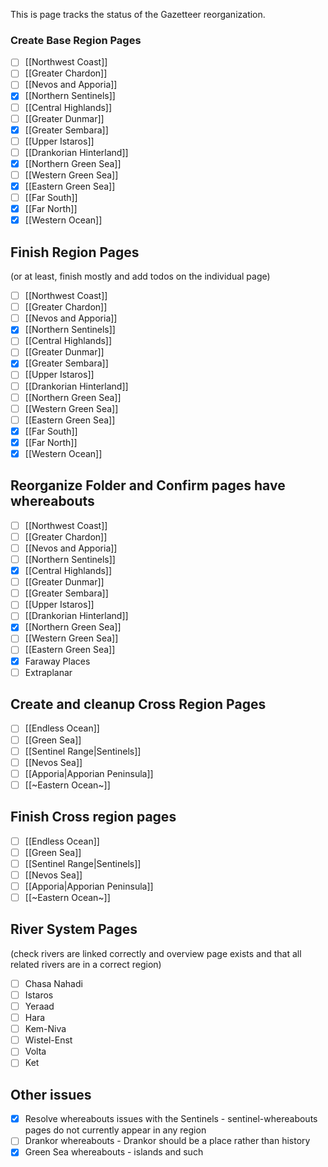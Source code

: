 
This is page tracks the status of the Gazetteer reorganization. 

### Create Base Region Pages

* [ ] [[Northwest Coast]]
* [ ] [[Greater Chardon]]
* [ ] [[Nevos and Apporia]]
* [x] [[Northern Sentinels]]
* [ ] [[Central Highlands]]
* [ ] [[Greater Dunmar]]
* [x] [[Greater Sembara]]
* [ ] [[Upper Istaros]]
* [ ] [[Drankorian Hinterland]]
* [x] [[Northern Green Sea]]
* [ ] [[Western Green Sea]]
* [x] [[Eastern Green Sea]]
* [ ] [[Far South]]
* [x] [[Far North]]
* [x] [[Western Ocean]]

## Finish Region Pages
(or at least, finish mostly and add todos on the individual page)
* [ ] [[Northwest Coast]]
* [ ] [[Greater Chardon]]
* [ ] [[Nevos and Apporia]]
* [x] [[Northern Sentinels]]
* [ ] [[Central Highlands]]
* [ ] [[Greater Dunmar]]
* [x] [[Greater Sembara]]
* [ ] [[Upper Istaros]]
* [ ] [[Drankorian Hinterland]]
* [ ] [[Northern Green Sea]]
* [ ] [[Western Green Sea]]
* [ ] [[Eastern Green Sea]]
* [x] [[Far South]]
* [x] [[Far North]]
* [x] [[Western Ocean]]

## Reorganize Folder and Confirm pages have whereabouts
* [ ] [[Northwest Coast]]
* [ ] [[Greater Chardon]]
* [ ] [[Nevos and Apporia]]
* [ ] [[Northern Sentinels]]
* [x] [[Central Highlands]]
* [ ] [[Greater Dunmar]]
* [ ] [[Greater Sembara]]
* [ ] [[Upper Istaros]]
* [ ] [[Drankorian Hinterland]]
* [x] [[Northern Green Sea]]
* [ ] [[Western Green Sea]]
* [ ] [[Eastern Green Sea]]
* [x] Faraway Places
* [ ] Extraplanar

## Create and cleanup Cross Region Pages
* [ ] [[Endless Ocean]]
* [ ] [[Green Sea]]
* [ ] [[Sentinel Range|Sentinels]]
* [ ] [[Nevos Sea]]
* [ ] [[Apporia|Apporian Peninsula]]
* [ ] [[~Eastern Ocean~]]

## Finish Cross region pages
* [ ] [[Endless Ocean]]
* [ ] [[Green Sea]]
* [ ] [[Sentinel Range|Sentinels]]
* [ ] [[Nevos Sea]]
* [ ] [[Apporia|Apporian Peninsula]]
* [ ] [[~Eastern Ocean~]]

## River System Pages
(check rivers are linked correctly and overview page exists and that all related rivers are in a correct region)
* [ ] Chasa Nahadi
* [ ] Istaros
* [ ] Yeraad
* [ ] Hara
* [ ] Kem-Niva
* [ ] Wistel-Enst
* [ ] Volta
* [ ] Ket

## Other issues
* [x] Resolve whereabouts issues with the Sentinels - sentinel-whereabouts pages do not currently appear in any region
* [ ] Drankor whereabouts - Drankor should be a place rather than history
* [x] Green Sea whereabouts - islands and such